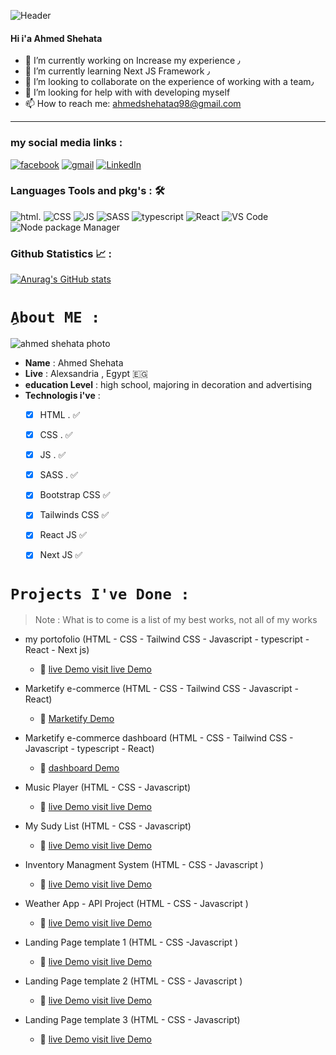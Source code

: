 
![Header](https://media.giphy.com/media/qgQUggAC3Pfv687qPC/giphy.gif)



#### Hi i'a Ahmed Shehata 

- 🔭 I’m currently working on Increase my experience ٫
- 🌱 I’m currently learning Next JS Framework ٫
- 👯 I’m looking to collaborate on the experience of working with a team٫
- 🤔 I’m looking for help with with developing myself
- 📫 How to reach me: ahmedshehataq98@gmail.com

<hr/>

### my social media links :
[![facebook](https://img.shields.io/badge/Facebook-1877F2?style=for-the-badge&logo=facebook&logoColor=white)](https://www.facebook.com/MidoEsquire)
[![gmail](https://img.shields.io/badge/-GMAIL-D14836?style=for-the-badge&logo=gmail&logoColor=white)](mailto:ahmedshehataq98@gmail.com)
[![LinkedIn](https://img.shields.io/badge/-LINKEDIN-0077B5?style=for-the-badge&logo=linkedin&logoColor=white)](https://www.linkedin.com/in/ahmed-shehata-b63001225/)




### Languages Tools and pkg's : 🛠
![html](https://img.shields.io/badge/HTML5-E34F26?style=for-the-badge&logo=html5&logoColor=white).
![CSS](https://img.shields.io/badge/CSS3-1572B6?style=for-the-badge&logo=css3&logoColor=white)
![JS](https://img.shields.io/badge/JavaScript-323330?style=for-the-badge&logo=javascript&logoColor=F7DF1E)
![SASS](https://img.shields.io/badge/CSS3-1572B6?style=for-the-badge&logo=css3&logoColor=white)
![typescript](https://img.shields.io/badge/TypeScript-007ACC?style=for-the-badge&logo=typescript&logoColor=white)
![React](https://img.shields.io/badge/React-20232A?style=for-the-badge&logo=react&logoColor=61DAFB)
![VS Code](https://img.shields.io/badge/Visual_Studio_Code-0078D4?style=for-the-badge&logo=visual%20studio%20code&logoColor=white)
![Node package Manager](https://img.shields.io/badge/npm-CB3837?style=for-the-badge&logo=npm&logoColor=white)




### Github Statistics 📈 :

[![Anurag's GitHub stats](https://github-readme-stats.vercel.app/api?username=AhmedShehata98)](https://github.com/AhmedShehata98/github-readme-stats)



# `ِAbout ME :`


![ahmed shehata photo](https://avatars.githubusercontent.com/u/11885072?s=400&u=2b956372d2615ca40c2d49390b2c5a5e7511b2a7&v=4)

- **Name** : Ahmed Shehata
- **Live** : Alexsandria , Egypt :egypt:
- **education Level** : high school, majoring in decoration and advertising
- **Technologis i've** : 
  - [x] HTML . :white_check_mark:
  - [x] CSS .  :white_check_mark:
  - [x] JS .   :white_check_mark:
  - [x] SASS . :white_check_mark:
  - [x] Bootstrap CSS  :white_check_mark:
  - [x] Tailwinds CSS :white_check_mark: 
  - [x] React JS  :white_check_mark:
  - [x] Next JS  :white_check_mark:
  


 # `Projects I've Done :`
 > Note : What is to come is a list of my best works, not all of my works
 
 
 - my portofolio
  (HTML - CSS - Tailwind CSS - Javascript - typescript - React - Next js)
    - :link: [live Demo visit live Demo ](https://portfolio-next-project-ahmedshehata98.vercel.app/) 
    
 - Marketify e-commerce 
   (HTML - CSS - Tailwind CSS - Javascript - React)
    - :link: [Marketify Demo](https://marketify.netlify.app/)
 
  - Marketify e-commerce dashboard 
    (HTML - CSS - Tailwind CSS - Javascript - typescript - React)
    - :link: [dashboard Demo](https://markenstrator-js.netlify.app/)
  
 - Music Player 
   (HTML - CSS - Javascript)
    - :link: [live Demo visit live Demo ](https://ahmedshehata98.github.io/Music-Player-app/) 
  
 - My Sudy List 
 (HTML - CSS - Javascript)
    - :link: [live Demo visit live Demo ](https://ahmedshehata98.github.io/To-Study-List/)
 
 - Inventory Managment System 
 (HTML - CSS - Javascript )
    - :link: [live Demo visit live Demo ](https://ahmedshehata98.github.io/Inventory-management-system/)  
    
 - Weather App - API Project
   (HTML - CSS - Javascript )
    - :link: [live Demo visit live Demo ](https://ahmedshehata98.github.io/Weather_App/)  
  
 - Landing Page template 1
   (HTML - CSS -Javascript )
    - :link: [live Demo visit live Demo ](https://ahmedshehata98.github.io/LoopStudios-landing/)  
  
 - Landing Page template 2
  (HTML - CSS - Javascript )
    - :link: [live Demo visit live Demo ](https://ahmedshehata98.github.io/sunnyside-agency-landing-page/)
    
 - Landing Page template 3
 (HTML - CSS - Javascript)
    - :link: [live Demo visit live Demo ](https://ahmedshehata98.github.io/code-and-go/)  
